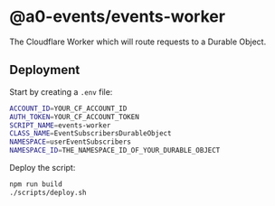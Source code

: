# @a0-events/events-worker

The Cloudflare Worker which will route requests to a Durable Object.

## Deployment

Start by creating a `.env` file:

```bash
ACCOUNT_ID=YOUR_CF_ACCOUNT_ID
AUTH_TOKEN=YOUR_CF_ACCOUNT_TOKEN
SCRIPT_NAME=events-worker
CLASS_NAME=EventSubscribersDurableObject
NAMESPACE=userEventSubscribers
NAMESPACE_ID=THE_NAMESPACE_ID_OF_YOUR_DURABLE_OBJECT
```

Deploy the script:

```bash
npm run build
./scripts/deploy.sh
```
